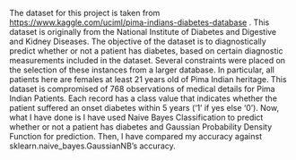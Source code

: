 The dataset for this project is taken from https://www.kaggle.com/uciml/pima-indians-diabetes-database . This dataset is originally from the National Institute of Diabetes and Digestive and Kidney Diseases. The objective of the dataset is to diagnostically predict whether or not a patient has diabetes, based on certain diagnostic measurements included in the dataset. Several constraints were placed on the selection of these instances from a larger database. In particular, all patients here are females at least 21 years old of Pima Indian heritage.
This dataset is compromised of 768 observations of medical details for Pima Indian Patients. Each record has a class value that indicates whether the patient suffered an onset diabetes within 5 years (‘1’ if yes else ‘0’). 
Now, what I have done is I have used Naive Bayes Classification to predict whether or not a patient has diabetes and Gaussian Probability Density Function for prediction. Then, I have compared my accuracy against sklearn.naive_bayes.GaussianNB’s accuracy.

